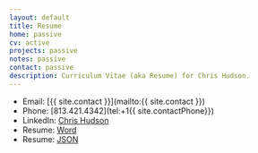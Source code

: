 ```yaml
---
layout: default
title: Resume
home: passive
cv: active
projects: passive
notes: passive
contact: passive
description: Curriculum Vitae (aka Resume) for Chris Hudson.
---
```


- Email: [{{ site.contact }}](mailto:{{ site.contact }})
- Phone: [813.421.4342](tel:+1{{ site.contactPhone}})
- LinkedIn: [Chris Hudson](https://www.linkedin.com/in/chris-hudson121/)
- Resume: [Word]({{site.url}}/Files/resume/chris-hudson.docx)
- Resume: [JSON]({{site.url}}/Files/resume/Hudson_resume.json)
